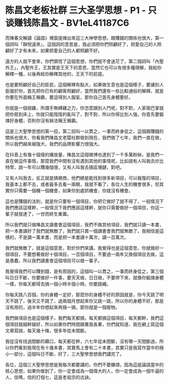 # 陈昌文老板社群 三大圣学思想 - P1 - 只谈赚钱陈昌文 - BV1eL41187C6

而陳春文解讀《論語》裡面提煉出來這三大神學思想，跟賺錢的關係也很大，第一個詞叫「靜悅遠來」，這個詞的意思是，我必須把你們照顧好了，把愛自己的人照顧好了才有未來，如果把愛自己的人都照顧不好。

遠方的人就不會來，你們領悟了這個思想，你們就不會迷茫了，第二個詞叫「內聖外王」，內聖外王，王其實是王天下的意思，當然它也可以有很多種理解，我給你解釋一種，以後再給你解釋其他的，王天下的前提。

也是要照顧好自己的臣民，這個解釋有點大，如果做生意也是這個樣子，要讓別人臣服於你，首先把你已有的顧客照顧好，當然我們還有一些比較通俗的解釋，就是你要在外面稱王稱霸，要逗得別人服氣，那你自己首先身體要好。

你就是一個弱雞，所謂手無縛雞之力，你怎麼跟別人鬥呢，對不對，人家兩巴掌就把你扇到床上，你就只能陰陰的亂叫了，對不對，所以你得比別人強，你首先要鍛煉好身體，否則你沒有辦法稱王稱霸。

這是三大聖學思想的第一招，第二招叫一以貫之，一事而終身從之，這個跟賺錢的關係也很大，你看我們陳昌文老闆社群做到現在，我們做了七年，我們一直在做，所以我們越來越強大，我們的品牌影響力很強大。

在抖音上有幾十個億的播放量，陳昌文這個微博也達到了一千多萬粉絲，是我們一直在做這件事情，那麼我們中間有沒有遇到其他的事情呢，比如說有人叫我去炒比特幣，說一年可以賺幾個億，又有人叫我去搞區塊鏈，對吧。

又有人叫我去，反正就是搞微商，他們總是能找到很多新項目，可以報復的項目，我基本上都不去，或者最多去看一兩眼，我就不看了，各位人生的機會很多，但其實你只需要一個機一個機會，如果你到處抓機會，你就沒有機會。

這也是賺錢的法則，就是你只要有一個項目，你把它做好了就不得了，一般情況下我們應該這樣幹，一般情況下我們應該這樣幹，就你只需要做好一個項目，你這一輩子就發達了，一世而終生重置。

所以我們就只做陳昌文讀書會這個項目，我們不做其他項目，我們就只讀一本書，把一本書讀好了我們就無敵了，我們就只賣一個讀書會我們就無敵了，我相信是這樣的，不是讀一萬本書，而是把一本書讀十萬次，讀一百萬次。

我們就無敵了，就是這個意思，對於你們來講，我覺得也是這個意思，你就做好一個項目，不要想著做好十個項目，一百個項目，不要過一兩年又換個項目去做，這是愚蠢，所以我們讀書會這個項目可以做一輩子。

我覺得我們可以賺到錢，是有原因的，這個叫一以貫之，一事而終身從之，第三個叫日日不斷，你要做好一件事，要天天做，日日做，不要停下來，就像你鍛煉身體一樣，你每天都得去搞一個小時半個小時，你要跳繩。

你每天跳八百個，你的身體一定好，那麼你的身體不好的原因就是，你今天跳了明天不跳了，後天又不跳了，過兩個月想起來你又跳一跳，所以你的身體不好，那是沒有用的，過半年你想起來再搞一搞，那你就是一個廢物。

我們做項目也是這個樣子，我們每天都搞，每天都搞這個項目，每天都幹，我們這個項目就越幹越好，所以如果你們時間跟著我長著，你們就知道，我在網上寫這個文章寫說，每天幾十條，很多年從未間斷。

我從沒有找過間斷的藉口，每天都在幹，六七年從未間斷，沒有哪一天間斷過，所以你們看到我現在有十幾本書，其實馬上會有二十本書，其實只是我寫作當中的極小一部分，這個叫日不斷，好了，三大聖學思想我們講完了。

各位，這個三大聖學思想是我每次都要講的，你們不要嫌煩，因為這是論語當中的核心思想，如果你做到了，你一定會成為一個偉大的人，你一定會成為一個牛逼的人，信嗎，信的打個七，這是老祖宗的古訣。


